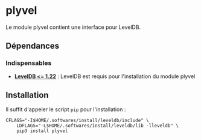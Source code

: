 # plyvel

Le module plyvel contient une interface pour LevelDB.

## Dépendances

### Indispensables

* [**LevelDB <= 1.22**](leveldb-1.22.md) : LevelDB est requis pour l'installation du
module plyvel

## Installation

Il suffit d'appeler le script `pip` pour l'installation :

```
CFLAGS="-I$HOME/.softwares/install/leveldb/include" \
    LDFLAGS="-L$HOME/.softwares/install/leveldb/lib -lleveldb" \
    pip3 install plyvel
```
